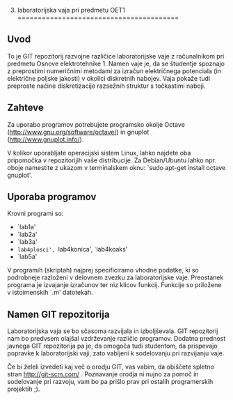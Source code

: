 3. laboratorijska vaja pri predmetu OET1
========================================


Uvod
----


To je GIT repozitorij razvojne različice laboratorijske vaje z računalnikom pri
predmetu Osnove elektrotehnike 1. Namen vaje je, da se študentje spoznajo z
preprostimi numeričnimi metodami za izračun električnega potenciala (in
električne poljske jakosti) v okolici diskretnih nabojev. Vaja pokaže tudi
preproste načine diskretizacije razsežnih struktur s točkastimi naboji.


Zahteve
-------

Za uporabo programov potrebujete programsko okolje Octave
(http://www.gnu.org/software/octave/) in gnuplot (http://www.gnuplot.info/).

V kolikor uporabljate operacijski sistem Linux, lahko najdete oba pripomočka v
repozitorijih vaše distribucije. Za Debian/Ubuntu lahko npr. oboje namestite z
ukazom v terminalskem oknu: `sudo apt-get install octave gnuplot'.


Uporaba programov
-----------------

Krovni programi so:

* `lab1a'
* `lab2a'
* `lab3a'
* `lab4plosci', `lab4konica', `lab4koaks'
* `lab5a'

V programih (skriptah) najprej specificiramo vhodne podatke, ki so podrobneje
razloženi v delovnem zvezku za laboratorijske vaje. Preostanek programa je
izvajanje izračunov ter niz klicov funkcij. Funkcije so priložene v istoimenskih
`.m' datotekah.

Namen GIT repozitorija
----------------------

Laboratorijska vaja se bo sčasoma razvijala in izboljševala. GIT repozitorij nam
bo predvsem olajšal vzdrževanje različic programov. Dodatna prednost javnega GIT
repozitorija pa je, da omogoča tudi studentom, da prispevajo popravke k
laboratorijski vaji, zato vabljeni k sodelovanju pri razvijanju vaje. 

Če bi želeli izvedeti kaj več o orodju GIT, vas vabim, da obiščete spletno stran 
http://git-scm.com/ . Poznavanje orodja ni nujno za pomoč in sodelovanje pri
razvoju, vam bo pa prišlo prav pri ostalih programerskih projektih ;).


